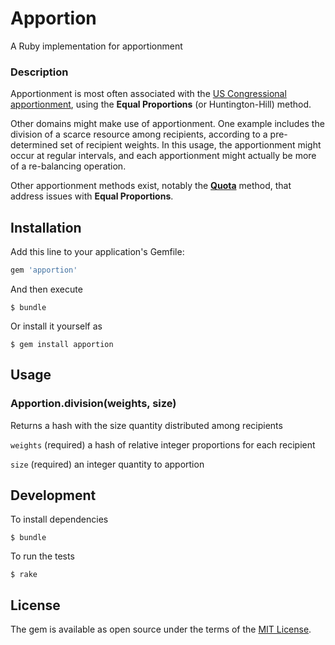 # Apportion

A Ruby implementation for apportionment

### Description
Apportionment is most often associated with the [US Congressional apportionment][congress_ep],
using the **Equal Proportions** (or Huntington-Hill) method.

Other domains might make use of apportionment. One example includes the division of a scarce
resource among recipients, according to a pre-determined set of recipient weights.
In this usage, the apportionment might occur at regular intervals, and each apportionment
might actually be more of a re-balancing operation.

Other apportionment methods exist, notably the [**Quota**][ams_balinski] method,
that address issues with **Equal Proportions**.

## Installation

Add this line to your application's Gemfile:

```ruby
gem 'apportion'
```

And then execute

    $ bundle

Or install it yourself as

    $ gem install apportion

## Usage

### Apportion.division(weights, size)

Returns a hash with the size quantity distributed among recipients

`weights` (required) a hash of relative integer proportions for each recipient

`size` (required) an integer quantity to apportion

## Development

To install dependencies

    $ bundle

To run the tests

    $ rake

## License

The gem is available as open source under the terms of the [MIT License][license].

[congress_ep]: https://en.wikipedia.org/wiki/United_States_congressional_apportionment#The_method_of_equal_proportions
[ams_balinski]: https://www.maa.org/sites/default/files/pdf/upload_library/22/Ford/BalinskiYoung.pdf
[license]: http://opensource.org/licenses/MIT
